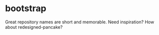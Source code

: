 # bootstrap
Great repository names are short and memorable. Need inspiration? How about redesigned-pancake?
